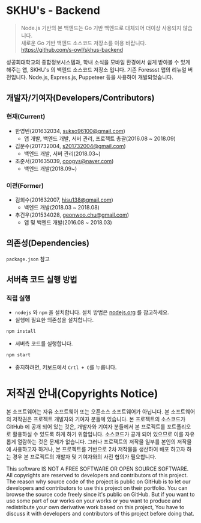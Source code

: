 # SKHU's - Backend
> Node.js 기반의 본 백엔드는 Go 기반 백엔드로 대체되어 더이상 사용되지 않습니다.  
> 새로운 Go 기반 백엔드 소스코드 저장소를 이용 바랍니다.  
> https://github.com/s-owl/skhus-backend

성공회대학교의 종합정보시스템과, 학내 소식을 모바일 환경에서 쉽게 받아볼 수 있게 해주는 앱, SKHU's 의 백엔드 소스코드 저장소 입니다.
기존 Foressst 앱의 리뉴얼 버전입니다. Node.js, Express.js, Puppeteer 등을 사용하여 개발되었습니다.

## 개발자/기여자(Developers/Contributors)
### 현재(Current)
- 한영빈(201632034, sukso96100@gmail.com)
  - 앱 개발, 백엔드 개발, 서버 관리, 프로젝트 총괄(2016.08 ~ 2018.09)
- 김문수(201732004, s201732004@gmail.com)
  - 백엔드 개발, 서버 관리(2018.03~)
- 조준서(201635039, coogys@naver.com)
  - 백엔드 개발(2018.09~)
### 이전(Former)
- 김희수(201632007, hisu138@gmail.com)
  - 백엔드 개발(2018.03 ~ 2018.08)
- 추건우(201534028, geonwoo.chu@gmail.com)
    - 앱 및 백엔드 개발(2016.08 ~ 2018.03)

## 의존성(Dependencies)
`package.json` 참고

## 서버측 코드 실행 방법

### 직접 실행

 - `nodejs` 와 `npm` 을 설치합니다. 설치 방법은 [nodejs.org](https://nodejs.org) 를 참고하세요.
 - 실행에 필요한 의존성을 설치합니다.

  ```bash
  npm install
  ```
 - 서버측 코드를 실행합니다.

  ```bash
  npm start
  ```
  - 중지하려면, 키보드에서 `Crtl + C`를 누릅니다.

# 저작권 안내(Copyrights Notice)
본 소프트웨어는 자유 소프트웨어 또는 오픈소스 소프트웨어가 아닙니다. 본 소프트웨어의 저작권은 프로젝트 개발자와 기여자 분들꼐 있습니다. 본 프로젝트의 소스코드가 GitHub 에 공개 되어 있는 것은, 개발자와 기여자 분들께서 본 프로젝트를 포트폴리오로 활용하실 수 있도록 하게 하기 위함입니다. 소스코드가 공개 되어 있으므로 이를 자유롭게 열람하는 것은 문제가 없습니다. 그러나 프로젝트의 저작물 일부를 본인의 저작물에 사용하고자 하거나, 본 프로젝트를 기반으로 2차 저작물을 생산하여 배포 하고자 하는 경우 본 프로젝트의 개발자 및 기여자와의 사전 협의가 필요합니다. 

This software IS NOT A FREE SOFTWARE OR OPEN SOURCE SOFTWARE. All copyrights are reserved to developers and contributors of this project. The reason why source code of the project is public on GitHub is to let our developers and contributors to use this project on their portfolio. You can browse the source code freely since it's public on GitHub. But if you want to use some part of our works on your works or you want to produce and redistribute your own derivative work based on this project, You have to discuss it with developers and contributors of this project before doing that.


